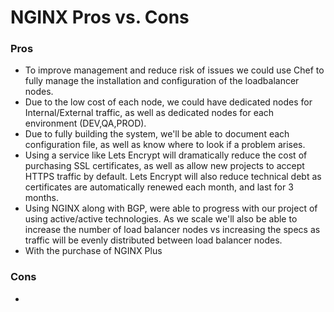 # NGINX Pros vs. Cons


### Pros

- To improve management and reduce risk of issues we could use Chef to fully manage the installation and configuration of the loadbalancer nodes.
- Due to the low cost of each node, we could have dedicated nodes for Internal/External traffic, as well as dedicated nodes for each environment (DEV,QA,PROD).
- Due to fully building the system, we'll be able to document each configuration file, as well as know where to look if a problem arises.
- Using a service like Lets Encrypt will dramatically reduce the cost of purchasing SSL certificates, as well as allow new projects to accept HTTPS traffic by default. Lets Encrypt will also reduce technical debt as certificates are automatically renewed each month, and last for 3 months.
- Using NGINX along with BGP, were able to progress with our project of using active/active technologies. As we scale we'll also be able to increase the number of load balancer nodes vs increasing the specs as traffic will be evenly distributed between load balancer nodes.
- With the purchase of NGINX Plus 


### Cons

- 